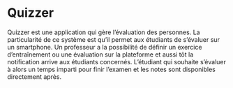 # Quizzer
Quizzer est une application qui gère l’évaluation des personnes. La particularité de ce système est qu’il permet aux étudiants de s’évaluer sur un smartphone. Un professeur a la possibilité de définir un exercice d’entraînement ou une évaluation sur la plateforme et aussi tôt la notification arrive aux étudiants concernés. L’étudiant qui souhaite s’évaluer à alors un temps imparti  pour finir l’examen et les notes sont disponibles directement après.
